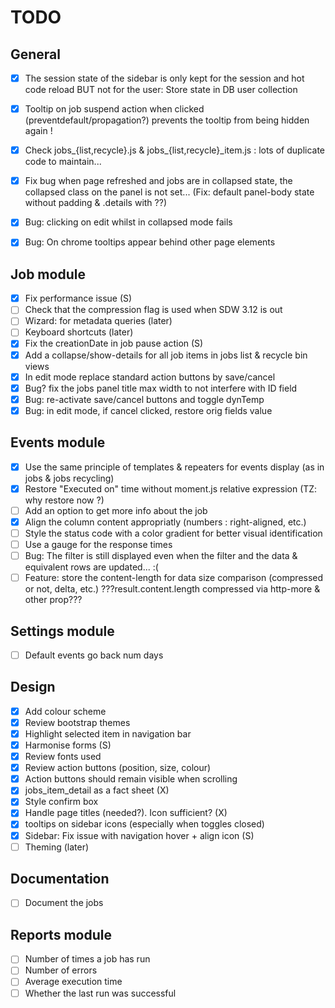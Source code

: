 # TODO

## General
- [x] The session state of the sidebar is only kept for the session and hot code reload BUT not for the user: Store state in DB user collection
- [x] Tooltip on job suspend action when clicked (preventdefault/propagation?) prevents the tooltip from being hidden again !
- [x] Check jobs_{list,recycle}.js & jobs_{list,recycle}_item.js : lots of duplicate code to maintain...
- [x] Fix bug when page refreshed and jobs are in collapsed state, the collapsed class on the panel is not set... (Fix: default panel-body state without padding & .details with ??)
- [x] Bug: clicking on edit whilst in collapsed mode fails
- [x] Bug: On chrome tooltips appear behind other page elements


## Job module
- [x] Fix performance issue (S)
- [ ] Check that the compression flag is used when SDW 3.12 is out
- [ ] Wizard: for metadata queries (later)
- [ ] Keyboard shortcuts (later)
- [x] Fix the creationDate in job pause action (S)
- [x] Add a collapse/show-details for all job items in jobs list & recycle bin views
- [x] In edit mode replace standard action buttons by save/cancel
- [x] Bug? fix the jobs panel title max width to not interfere with ID field
- [x] Bug: re-activate save/cancel buttons and toggle dynTemp
- [x] Bug: in edit mode, if cancel clicked, restore orig fields value

## Events module
- [x] Use the same principle of templates & repeaters for events display (as in jobs & jobs recycling)
- [x] Restore "Executed on" time without moment.js relative expression (TZ: why restore now ?)
- [ ] Add an option to get more info about the job
- [x] Align the column content appropriatly (numbers : right-aligned, etc.)
- [ ] Style the status code with a color gradient for better visual identification
- [ ] Use a gauge for the response times
- [ ] Bug: The filter is still displayed even when the filter and the data & equivalent rows are updated... :(
- [ ] Feature: store the content-length for data size comparison (compressed or not, delta, etc.) ???result.content.length compressed via http-more & other prop???

## Settings module
- [ ] Default events go back num days

## Design
- [x] Add colour scheme
- [x] Review bootstrap themes
- [x] Highlight selected item in navigation bar
- [x] Harmonise forms (S)
- [x] Review fonts used
- [x] Review action buttons (position, size, colour)
- [x] Action buttons should remain visible when scrolling
- [x] jobs_item_detail as a fact sheet (X)
- [x] Style confirm box
- [x] Handle page titles (needed?). Icon sufficient? (X)
- [x] tooltips on sidebar icons (especially when toggles closed)
- [x] Sidebar: Fix issue with navigation hover + align icon (S)
- [ ] Theming (later)

## Documentation
- [ ] Document the jobs

## Reports module
- [ ] Number of times a job has run
- [ ] Number of errors
- [ ] Average execution time
- [ ] Whether the last run was successful
